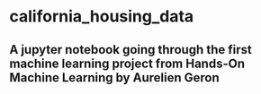 # california_housing_data
## A jupyter notebook going through the first machine learning project from Hands-On Machine Learning by Aurelien Geron
